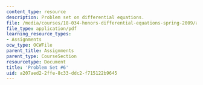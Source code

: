 ```yaml
---
content_type: resource
description: Problem set on differential equations.
file: /media/courses/18-034-honors-differential-equations-spring-2009/a207aed22ffe8c33ddc2f715122b9645_MIT18_034s09_pset06.pdf
file_type: application/pdf
learning_resource_types:
- Assignments
ocw_type: OCWFile
parent_title: Assignments
parent_type: CourseSection
resourcetype: Document
title: 'Problem Set #6'
uid: a207aed2-2ffe-8c33-ddc2-f715122b9645
---
```

